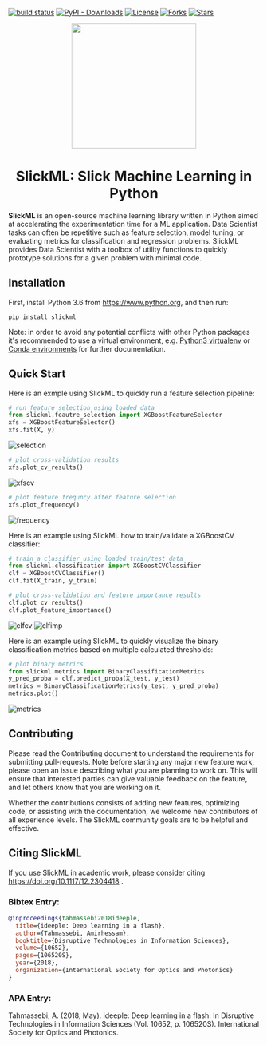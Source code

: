 [![build status](https://travis-ci.com/slickml/slick-ml.svg?branch=master)](https://travis-ci.com/github/slickml/slick-ml)
[![PyPI - Downloads](https://img.shields.io/pypi/dm/slickml)](https://pypi.org/project/slickml/)
[![License](https://img.shields.io/github/license/slickml/slick-ml)](https://github.com/slickml/slick-ml/blob/master/LICENSE/)
[![Forks](https://img.shields.io/github/forks/slickml/slick-ml)](https://github.com/slickml/slick-ml/network/members/)
[![Stars](https://img.shields.io/github/stars/slickml/slick-ml)](https://github.com/slickml/slick-ml/stargazers/)

<p align="center">
<a href="https://www.slickml.com/">
  <img src="https://raw.githubusercontent.com/slickml/slick-ml/master/assets/design/logo.png" width="250"></img></a>
</p>

<h1 align="center">
    SlickML: Slick Machine Learning in Python
</h1>


**SlickML** is an open-source machine learning library written in Python aimed
at accelerating the experimentation time for a ML application. Data Scientist
tasks can often be repetitive such as feature selection, model tuning, or
evaluating metrics for classification and regression problems. SlickML provides
Data Scientist with a toolbox of utility functions to quickly prototype
solutions for a given problem with minimal code.


## Installation

First, install Python 3.6 from https://www.python.org, and then run:

```
pip install slickml
```

Note: in order to avoid any potential conflicts with other Python packages it's
recommended to use a virtual environment, e.g. [Python3
virtualenv](https://docs.python.org/3/library/venv.html) or [Conda
environments](https://docs.conda.io/projects/conda/en/latest/user-guide/tasks/manage-environments.html)
for further documentation.


## Quick Start
Here is an exmple using SlickML to quickly run a feature selection pipeline: 
```python
# run feature selection using loaded data
from slickml.feautre_selection import XGBoostFeatureSelector
xfs = XGBoostFeatureSelector()
xfs.fit(X, y)
```
![selection](https://raw.githubusercontent.com/slickml/slick-ml/master/assets/images/feature_selection.png)

```python
# plot cross-validation results
xfs.plot_cv_results()
```
![xfscv](https://raw.githubusercontent.com/slickml/slick-ml/master/assets/images/xfs_cv_results.png)

```python
# plot feature frequncy after feature selection
xfs.plot_frequency()
```
![frequency](https://raw.githubusercontent.com/slickml/slick-ml/master/assets/images/feature_frequency.png)

Here is an example using SlickML how to train/validate a XGBoostCV classifier:
```python
# train a classifier using loaded train/test data
from slickml.classification import XGBoostCVClassifier
clf = XGBoostCVClassifier()
clf.fit(X_train, y_train)

# plot cross-validation and feature importance results
clf.plot_cv_results()
clf.plot_feature_importance()
```
![clfcv](https://raw.githubusercontent.com/slickml/slick-ml/master/assets/images/clf_cv_results.png)
![clfimp](https://raw.githubusercontent.com/slickml/slick-ml/master/assets/images/clf_feature_importance.png)

Here is an example using SlickML to quickly visualize the binary classification 
metrics based on multiple calculated thresholds:
```python
# plot binary metrics
from slickml.metrics import BinaryClassificationMetrics
y_pred_proba = clf.predict_proba(X_test, y_test)
metrics = BinaryClassificationMetrics(y_test, y_pred_proba)
metrics.plot()

```
![metrics](https://raw.githubusercontent.com/slickml/slick-ml/master/assets/images/metrics.png)

## Contributing

Please read the Contributing document to understand the requirements for
submitting pull-requests. Note before starting any major new feature work,
please open an issue describing what you are planning to work on. This will
ensure that interested parties can give valuable feedback on the feature, and
let others know that you are working on it. 

Whether the contributions consists of adding new features,  optimizing code, or
assisting with the documentation, we welcome new contributors of all experience
levels. The SlickML community goals are to be helpful and effective.

## Citing SlickML
If you use SlickML in academic work, please consider citing
https://doi.org/10.1117/12.2304418 .

### Bibtex Entry:
```bib
@inproceedings{tahmassebi2018ideeple,
  title={ideeple: Deep learning in a flash},
  author={Tahmassebi, Amirhessam},
  booktitle={Disruptive Technologies in Information Sciences},
  volume={10652},
  pages={106520S},
  year={2018},
  organization={International Society for Optics and Photonics}
}
```
### APA Entry:

Tahmassebi, A. (2018, May). ideeple: Deep learning in a flash. In Disruptive
Technologies in Information Sciences (Vol. 10652, p. 106520S). International
Society for Optics and Photonics.

